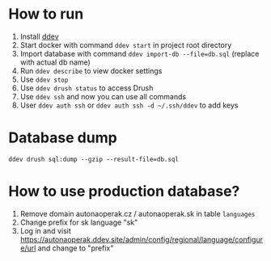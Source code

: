 # How to run
1. Install [ddev](https://ddev.readthedocs.io/en/stable/#installation)
2. Start docker with command `ddev start` in project root directory
3. Import database with command `ddev import-db --file=db.sql` (replace with actual db name)
4. Run `ddev describe` to view docker settings
5. Use `ddev stop`
6. Use `ddev drush status` to access Drush
7. Use `ddev ssh` and now you can use all commands
8. User `ddev auth ssh` or `ddev auth ssh -d ~/.ssh/ddev` to add keys

# Database dump
`ddev drush sql:dump --gzip --result-file=db.sql`

# How to use production database?
1. Remove domain autonaoperak.cz / autonaoperak.sk in table `languages`
2. Change prefix for sk language "sk"
3. Log in and visit https://autonaoperak.ddev.site/admin/config/regional/language/configure/url and change to "prefix"
